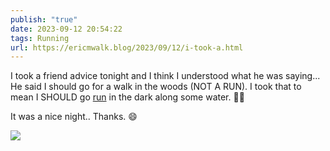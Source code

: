 ```yaml
---
publish: "true"
date: 2023-09-12 20:54:22
tags: Running
url: https://ericmwalk.blog/2023/09/12/i-took-a.html
---
```


I took a friend advice tonight and I think I understood what he was saying...  He said I should go for a walk in the woods (NOT A RUN). I took that to mean I SHOULD go [run](https://strava.com/activities/9838496104) in the dark along some water. 🤷‍♂️

It was a nice night.. Thanks. 😄

![](https://ericmwalk.blog/uploads/2023/e9eab2d3-eca2-495c-b7fe-aae2d38b8fcf.jpg)